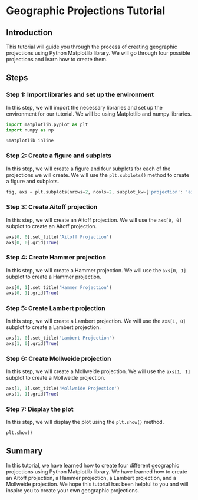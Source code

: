 # Geographic Projections Tutorial

## Introduction

This tutorial will guide you through the process of creating geographic projections using Python Matplotlib library. We will go through four possible projections and learn how to create them.

## Steps

### Step 1: Import libraries and set up the environment

In this step, we will import the necessary libraries and set up the environment for our tutorial. We will be using Matplotlib and numpy libraries.

```python
import matplotlib.pyplot as plt
import numpy as np

%matplotlib inline
```

### Step 2: Create a figure and subplots

In this step, we will create a figure and four subplots for each of the projections we will create. We will use the `plt.subplots()` method to create a figure and subplots.

```python
fig, axs = plt.subplots(nrows=2, ncols=2, subplot_kw={'projection': 'aitoff'})
```

### Step 3: Create Aitoff projection

In this step, we will create an Aitoff projection. We will use the `axs[0, 0]` subplot to create an Aitoff projection.

```python
axs[0, 0].set_title('Aitoff Projection')
axs[0, 0].grid(True)
```

### Step 4: Create Hammer projection

In this step, we will create a Hammer projection. We will use the `axs[0, 1]` subplot to create a Hammer projection.

```python
axs[0, 1].set_title('Hammer Projection')
axs[0, 1].grid(True)
```

### Step 5: Create Lambert projection

In this step, we will create a Lambert projection. We will use the `axs[1, 0]` subplot to create a Lambert projection.

```python
axs[1, 0].set_title('Lambert Projection')
axs[1, 0].grid(True)
```

### Step 6: Create Mollweide projection

In this step, we will create a Mollweide projection. We will use the `axs[1, 1]` subplot to create a Mollweide projection.

```python
axs[1, 1].set_title('Mollweide Projection')
axs[1, 1].grid(True)
```

### Step 7: Display the plot

In this step, we will display the plot using the `plt.show()` method.

```python
plt.show()
```

## Summary

In this tutorial, we have learned how to create four different geographic projections using Python Matplotlib library. We have learned how to create an Aitoff projection, a Hammer projection, a Lambert projection, and a Mollweide projection. We hope this tutorial has been helpful to you and will inspire you to create your own geographic projections.
